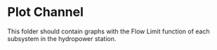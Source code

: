 # Plot Channel

This folder should contain graphs with the Flow Limit function of each subsystem in the hydropower station.